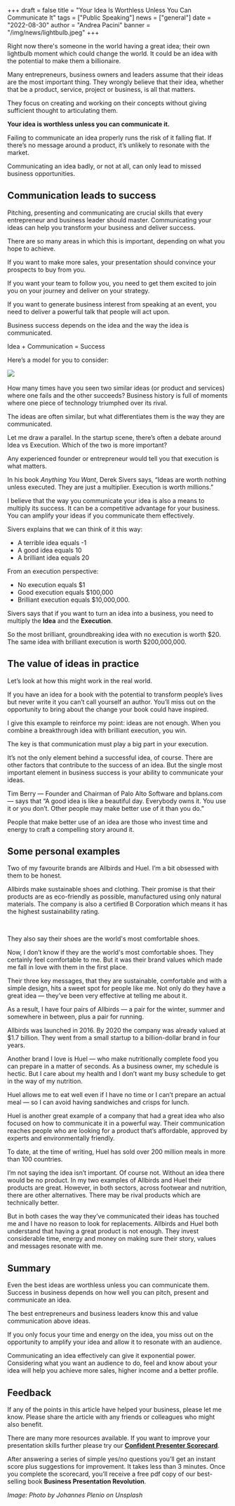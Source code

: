 +++
draft = false
title = "Your Idea Is Worthless Unless You Can Communicate It"
tags = ["Public Speaking"]
news = ["general"]
date = "2022-08-30"
author = "Andrea Pacini"
banner = "/img/news/lightbulb.jpeg"
+++
<!--StartFragment-->

Right now there's someone in the world having a great idea; their own lightbulb moment which could change the world. It could be an idea with the potential to make them a billionaire. 



Many entrepreneurs, business owners and leaders assume that their ideas are the most important thing. They wrongly believe that their idea, whether that be a product, service, project or business, is all that matters. 



They focus on creating and working on their concepts without giving sufficient thought to articulating them.



**Your idea is worthless unless you can communicate it.**



Failing to communicate an idea properly runs the risk of it falling flat. If there’s no message around a product, it’s unlikely to resonate with the market.



Communicating an idea badly, or not at all, can only lead to missed business opportunities.

## Communication leads to success

Pitching, presenting and communicating are crucial skills that every entrepreneur and business leader should master. Communicating your ideas can help you transform your business and deliver success.



There are so many areas in which this is important, depending on what you hope to achieve.



If you want to make more sales, your presentation should convince your prospects to buy from you.



If you want your team to follow you, you need to get them excited to join you on your journey and deliver on your strategy.



If you want to generate business interest from speaking at an event, you need to deliver a powerful talk that people will act upon.



Business success depends on the idea and the way the idea is communicated. 



Idea + Communication = Success 



Here’s a model for you to consider: 

![](https://lh4.googleusercontent.com/WFXBmNb2Yb5wKLeRm5QU2ly4etT948o1YKM6af_Wpgoxnb1OZQqGPWdkGaBdR1JpCvsOOzmABVzBNf4AD4gI-BcgM0evsuIQ7AzokW-E5TWmp5ioaOS34pld5WmOPKugzWuAKIzLgs2QpIKbBI2xb5EeV_tghBRhkYqOvAX-Zw1JHogqavQThgezJg) 

How many times have you seen two similar ideas (or product and services) where one fails and the other succeeds? Business history is full of moments where one piece of technology triumphed over its rival. 



The ideas are often similar, but what differentiates them is the way they are communicated.



Let me draw a parallel. In the startup scene, there’s often a debate around Idea vs Execution. Which of the two is more important? 



Any experienced founder or entrepreneur would tell you that execution is what matters.



In his book *Anything You Want*, Derek Sivers says, “Ideas are worth nothing unless executed. They are just a multiplier. Execution is worth millions.”



I believe that the way you communicate your idea is also a means to multiply its success. It can be a competitive advantage for your business. You can amplify your ideas if you communicate them effectively.



Sivers explains that we can think of it this way: 



* A terrible idea equals -1
* A good idea equals 10
* A brilliant idea equals 20



From an execution perspective: 



* No execution equals $1
* Good execution equals $100,000
* Brilliant execution equals $10,000,000. 



Sivers says that if you want to turn an idea into a business, you need to multiply the **Idea** and the **Execution**. 



So the most brilliant, groundbreaking idea with no execution is worth $20. The same idea with brilliant execution is worth $200,000,000.



## The value of ideas in practice

Let’s look at how this might work in the real world. 



If you have an idea for a book with the potential to transform people’s lives but never write it you can’t call yourself an author. You’ll miss out on the opportunity to bring about the change your book could have inspired.



I give this example to reinforce my point: ideas are not enough. When you combine a breakthrough idea with brilliant execution, you win. 



The key is that communication must play a big part in your execution. 



It’s not the only element behind a successful idea, of course. There are other factors that contribute to the success of an idea. But the single most important element in business success is your ability to communicate your ideas. 



Tim Berry — ​​Founder and Chairman of Palo Alto Software and bplans.com — says that “A good idea is like a beautiful day. Everybody owns it. You use it or you don’t. Other people may make better use of it than you do.”



People that make better use of an idea are those who invest time and energy to craft a compelling story around it.

## Some personal examples

Two of my favourite brands are Allbirds and Huel. I’m a bit obsessed with them to be honest.



Allbirds make sustainable shoes and clothing. ​​Their promise is that their products are as eco-friendly as possible, manufactured using only natural materials. The company is also a certified B Corporation which means it has the highest sustainability rating.

 

They also say their shoes are the world's most comfortable shoes. 



Now, I don’t know if they are the world's most comfortable shoes. They certainly feel comfortable to me. But it was their brand values which made me fall in love with them in the first place. 



Their three key messages, that they are sustainable, comfortable and with a simple design, hits a sweet spot for people like me. Not only do they have a great idea — they’ve been very effective at telling me about it.



As a result, I have four pairs of Allbirds — a pair for the winter, summer and somewhere in between, plus a pair for running.



Allbirds was launched in 2016. By 2020 the company was already valued at $1.7 billion. They went from a small startup to a billion-dollar brand in four years.



Another brand I love is Huel — who make nutritionally complete food you can prepare in a matter of seconds. As a business owner, my schedule is hectic. But I care about my health and I don’t want my busy schedule to get in the way of my nutrition. 



Huel allows me to eat well even if I have no time or I can’t prepare an actual meal — so I can avoid having sandwiches and crisps for lunch.



Huel is another great example of a company that had a great idea who also focused on how to communicate it in a powerful way. Their communication reaches people who are looking for a product that’s affordable, approved by experts and environmentally friendly. 



To date, at the time of writing, Huel has sold over 200 million meals in more than 100 countries.



I’m not saying the idea isn’t important. Of course not. Without an idea there would be no product. In my two examples of Allbirds and Huel their products are great. However, in both sectors, across footwear and nutrition, there are other alternatives. There may be rival products which are technically better. 



But in both cases the way they’ve communicated their ideas has touched me and I have no reason to look for replacements. Allbirds and Huel both understand that having a great product is not enough. They invest considerable time, energy and money on making sure their story, values and messages resonate with me. 

## Summary 

Even the best ideas are worthless unless you can communicate them. Success in business depends on how well you can pitch, present and communicate an idea.



The best entrepreneurs and business leaders know this and value communication above ideas.



If you only focus your time and energy on the idea, you miss out on the opportunity to amplify your idea and allow it to resonate with an audience.



Communicating an idea effectively can give it exponential power. Considering what you want an audience to do, feel and know about your idea will help you achieve more sales, higher income and a better profile.

## Feedback 

If any of the points in this article have helped your business, please let me know. Please share the article with any friends or colleagues who might also benefit.



There are many more resources available. If you want to improve your presentation skills further please try our **[Confident Presenter Scorecard](https://presentationscorecard.scoreapp.com/)**.

After answering a series of simple yes/no questions you’ll get an instant score plus suggestions for improvement. It takes less than 3 minutes. Once you complete the scorecard, you’ll receive a free pdf copy of our best-selling book **Business Presentation Revolution**.



*Image: Photo by Johannes Plenio on Unsplash*

 



<!--EndFragment-->